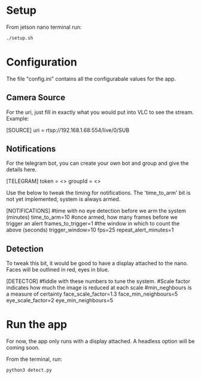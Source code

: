 # Setup

From jetson nano terminal run:

```bash
./setup.sh
```

# Configuration

The file "config.ini" contains all the configurabale values for the app.

## Camera Source

For the uri, just fill in exactly what you would put into VLC to see the stream.
Example:

[SOURCE]
uri = rtsp://192.168.1.68:554/live/0/SUB


## Notifications

For the telegram bot, you can create your own bot and group and give the details here.

[TELEGRAM]
token = <>
groupId = <>

Use the below to tweak the timing for notifications.
The 'time_to_arm' bit is not yet implemented, system is always armed.

[NOTIFICATIONS]
#time with no eye detection before we arm the system (minutes)
time_to_arm=10
#once armed, how many frames before we trigger an alert
frames_to_trigger=1
#the window in which to count the above (seconds)
trigger_window=10
fps=25
repeat_alert_minutes=1

## Detection

To tweak this bit, it would be good to have a display attached to the nano.
Faces will be outlined in red, eyes in blue.

[DETECTOR]
#fiddle with these numbers to tune the system.
#Scale factor indicates how much the image is reduced at each scale
#min_neghbours is a measure of certainty
face_scale_factor=1.3
face_min_neighbours=5
eye_scale_factor=2
eye_min_neighbours=5

# Run the app

For now, the app only runs with a display attached. A headless option will be coming soon.

From the terminal, run:
```bash
python3 detect.py
```